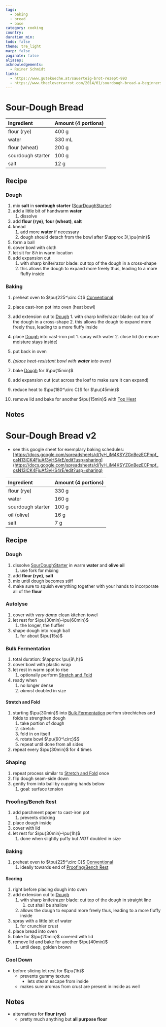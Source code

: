 ```yaml
---
tags:
  - baking
  - bread
  - base
category: cooking
country:
duration_min:
todo: false
theme: tre_light
marp: false
paginate: false
aliases:
acknowledgements:
  - Reiner Schmidt
links:
  - https://www.gutekueche.at/sauerteig-brot-rezept-993
  - https://www.theclevercarrot.com/2014/01/sourdough-bread-a-beginners-guide/
---
```



# Sour-Dough Bread

|Ingredient|Amount (4 portions)|
| :- | :- |
|flour (rye)|400 g|
|water|330 mL|
|flour (wheat)|200 g|
|sourdough starter|100 g|
|salt|12 g|

## Recipe
### Dough
1. mix **salt** in **sordough starter** ([SourDoughStarter](SourDoughStarter.md))
2. add a little bit of handwarm **water**
	1. dissolve
3. add **flour (rye)**, **four (wheat)**, **salt**
4. knead
	1. add more **water** if necessary
	2. dough should detach from the bowl after $\approx 3\,\pu{min}$
5. form a ball
6. cover bowl with cloth
7. let sit for $8\,h$ in warm location
8. add expansion cut
	1. with sharp knife/razor blade: cut top of the dough in a cross-shape
	2. this allows the dough to expand more freely thus, leading to a more fluffy inside

### Baking
1. preheat oven to $\pu{225^\circ C}$ [Conventional](OvenSettings.md#Conventional)
2. place cast-iron pot into oven (heat bowl)
3. add extension cut to [Dough](#Dough)
        1. with sharp knife/razor blade: cut top of the dough in a cross-shape
        2. this allows the dough to expand more freely thus, leading to a more fluffy inside

4. place [Dough](#Dough) into cast-iron pot
        1. spray with water
        2. close lid (to ensure moisture stays inside)
5. put back in oven
6. *(place heat-resistant bowl with **water** into oven)*
7. bake [Dough](#Dough) for $\pu{15min}$
8. add expansion cut (cut across the loaf to make sure it can expand)
9. reduce heat to $\pu{180^\circ C}$ for $\pu{45min}$
10. remove lid and bake for another $\pu{15min}$ with [Top Heat](OvenSettings.md#Top%20Heat)

## Notes


# Sour-Dough Bread v2
* see this google sheet for exemplary  baking schedules: [https://docs.google.com/spreadsheets/d/1yH_iM4KSYZGnBezECPnpf_osN13lCK4FjuAf3yHS4rE/edit?usp=sharing](https://docs.google.com/spreadsheets/d/1yH_iM4KSYZGnBezECPnpf_osN13lCK4FjuAf3yHS4rE/edit?usp=sharing)

|Ingredient|Amount (4 portions)|
| :- | :- |
|flour (rye)|330 g|
|water|160 g|
|sourdough starter|100 g|
|oil (olive)|16 g|
|salt|7 g|

## Recipe
### Dough
1. dissolve [SourDoughStarter](SourDoughStarter.md) in warm **water** and **olive oil**
	1. use fork for mixing
2. add **flour (rye)**, **salt**
3. mix until dough becomes stiff
4. make sure to squish everything together with your hands to incorporate all of the **flour**

### Autolyse
1. cover with *very damp* clean kitchen towel
2. let rest for $\pu{30min}-\pu{60min}$
	1. the longer, the fluffier
 3. shape dough into rough ball
	 1. for about $\pu{15s}$

### Bulk Fermentation
1. total duration: $\approx \pu{8\,h}$
2. cover bowl with plastic wrap
3. let rest in warm spot to rise
	1. optionally perform [Stretch and Fold](#Stretch%20and%20Fold)
4. ready when
	1. no longer dense
	2. *almost* doubled in size

#### Stretch and Fold
1. starting $\pu{30min}$ into [Bulk Fermentation](#Bulk%20Fermentation) perfom strechtches and folds to strengthen dough
	1. take portion of dough
	2. stretch
	3. fold in on itself
	4. rotate bowl $\pu{90^\circ}$$
	5. repeat until done from all sides
2. repeat every $\pu{30min}$ for 4 times

### Shaping
1. repeat process similar to [Stretch and Fold](#Stretch%20and%20Fold) once
2. flip dough seam-side down
3. gently from into ball by cupping hands below
	1. goal: surface tension

### Proofing/Bench Rest
1. add parchment paper to cast-iron pot
	1. prevents sticking
2. place dough inside
3. cover with lid
4. let rest for $\pu{30min}-\pu{1h}$
	1. done when slightly puffy but *NOT* doubled in size

### Baking
1. preheat oven to $\pu{225^\circ C}$ [Conventional](OvenSettings.md#Conventional)
	1. ideally towards end of [Proofing/Bench Rest](#Proofing/Bench%20Rest)
#### Scoring
1. right before placing dough into oven
2. add extension cut to [Dough](#Dough)
	1. with sharp knife/razor blade: cut top of the dough in straight line
		1. cut shall be shallow
	2. allows the dough to expand more freely thus, leading to a more fluffy inside
3. spray with a little bit of water
	1. for crunchier crust
4. place bread into oven
5. bake for $\pu{20min}$ covered with lid
6. remove lid and bake for another $\pu{40min}$
	1. until deep, golden brown

### Cool Down
* before slicing let rest for $\pu{1h}$
	* prevents gummy texture
		* lets steam escape from inside
	* makes sure aromas from crust are present in inside as well

## Notes
* alternatives for **flour (rye)**
	* pretty much anything but **all purpose flour**